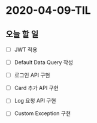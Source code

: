 # 2020-04-09-TIL

## 오늘 할 일

- [ ] JWT 적용
- [ ] Default Data Query 작성
- [ ] 로그인 API 구현
- [ ] Card 추가 API 구현
- [ ] Log 요청 API 구현
- [ ] Custom Exception 구현

